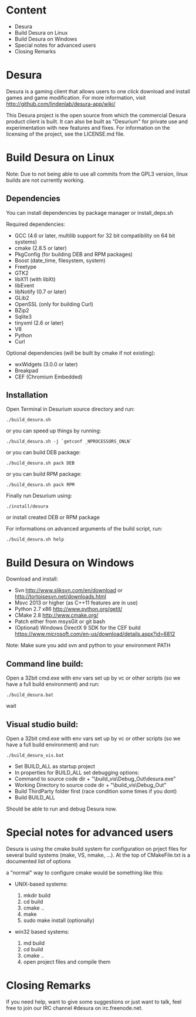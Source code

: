 Content
==================

 * Desura
 * Build Desura on Linux
 * Build Desura on Windows
 * Special notes for advanced users
 * Closing Remarks

Desura
===================

Desura is a gaming client that allows users to one click download and install games and game modification.
For more information, visit http://github.com/lindenlab/desura-app/wiki/

This Desura project is the open source from which the commercial
Desura product client is built. It can also be built as "Desurium" for
private use and experimentation with new features and fixes. For
information on the licensing of the project, see the LICENSE.md file.

Build Desura on Linux
===================

Note: Due to not being able to use all commits from the GPL3 version, linux builds are not currently working.

Dependencies
------------

You can install dependencies by package manager or install_deps.sh

Required dependencies:

 * GCC (4.6 or later, multilib support for 32 bit compatibility on 64 bit systems)
 * cmake (2.8.5 or later)
 * PkgConfig (for building DEB and RPM packages)
 * Boost (date_time, filesystem, system)
 * Freetype
 * GTK2
 * libX11 (with libXt)
 * libEvent
 * libNotify (0.7 or later)
 * GLib2
 * OpenSSL (only for building Curl)
 * BZip2
 * Sqlite3
 * tinyxml (2.6 or later)
 * V8
 * Python
 * Curl

Optional dependencies (will be built by cmake if not existing):
- wxWidgets (3.0.0 or later)
- Breakpad
- CEF (Chromium Embedded)

Installation
------------

Open Terminal in Desurium source directory and run:

    ./build_desura.sh

or you can speed up things by running:

    ./build_desura.sh -j `getconf _NPROCESSORS_ONLN`

or you can build DEB package:

    ./build_desura.sh pack DEB

or you can build RPM package:

    ./build_desura.sh pack RPM

Finally run Desurium using:

    ./install/desura

or install created DEB or RPM package

For informations on advanced arguments of the build script, run:

    ./build_desura.sh help

Build Desura on Windows
=====================

Download and install:

 * Svn http://www.sliksvn.com/en/download or http://tortoisesvn.net/downloads.html
 * Msvc 2013 or higher (as C++11 features are in use)
 * Python 2.7 x86 http://www.python.org/getit/
 * CMake 2.8 http://www.cmake.org/
 * Patch either from msysGit or git bash
 * (Optional) Windows DirectX 9 SDK for the CEF build https://www.microsoft.com/en-us/download/details.aspx?id=6812

Note: Make sure you add svn and python to your environment PATH

## Command line build:

Open a 32bit cmd.exe with env vars set up by vc or other scripts (so we have a full build environment) and run:

    ./build_desura.bat

wait


## Visual studio build:

Open a 32bit cmd.exe with env vars set up by vc or other scripts (so we have a full build environment) and run:

    ./build_desura_vis.bat
	
* Set BUILD_ALL as startup project
* In properties for BUILD_ALL set debugging options:
 * Command to source code dir + "\build_vis\Debug_Out\desura.exe"
 * Working Directory to source code dir + "\build_vis\Debug_Out"
* Build ThirdParty folder first (race condition some times if you dont)
* Build BUILD_ALL
 
Should be able to run and debug Desura now.

Special notes for advanced users
=====================

Desura is using the cmake build system for configuration on prject files for several build systems (make, VS, nmake, ...).
At the top of CMakeFile.txt is a documented list of options

a "normal" way to configure cmake would be something like this:

  * UNIX-based systems:
    1. mkdir build
    2. cd build
    3. cmake ..
    4. make
    5. sudo make install (optionally)

  * win32 based systems:
    1. md build
    2. cd build
    3. cmake ..
    4. open project files and compile them

Closing Remarks
=====================

If you need help, want to give some suggestions or just want to talk, feel free to join our IRC channel #desura on irc.freenode.net.
